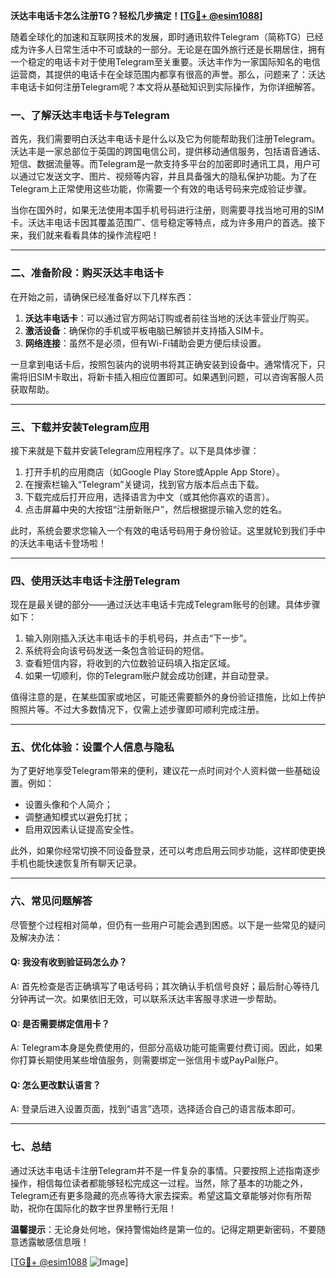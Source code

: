 **沃达丰电话卡怎么注册TG？轻松几步搞定！[[TG💪+ @esim1088](https://t.me/s/esim1088)]**

随着全球化的加速和互联网技术的发展，即时通讯软件Telegram（简称TG）已经成为许多人日常生活中不可或缺的一部分。无论是在国外旅行还是长期居住，拥有一个稳定的电话卡对于使用Telegram至关重要。沃达丰作为一家国际知名的电信运营商，其提供的电话卡在全球范围内都享有很高的声誉。那么，问题来了：沃达丰电话卡如何注册Telegram呢？本文将从基础知识到实际操作，为你详细解答。

### 一、了解沃达丰电话卡与Telegram

首先，我们需要明白沃达丰电话卡是什么以及它为何能帮助我们注册Telegram。沃达丰是一家总部位于英国的跨国电信公司，提供移动通信服务，包括语音通话、短信、数据流量等。而Telegram是一款支持多平台的加密即时通讯工具，用户可以通过它发送文字、图片、视频等内容，并且具备强大的隐私保护功能。为了在Telegram上正常使用这些功能，你需要一个有效的电话号码来完成验证步骤。

当你在国外时，如果无法使用本国手机号码进行注册，则需要寻找当地可用的SIM卡。沃达丰电话卡因其覆盖范围广、信号稳定等特点，成为许多用户的首选。接下来，我们就来看看具体的操作流程吧！

---

### 二、准备阶段：购买沃达丰电话卡

在开始之前，请确保已经准备好以下几样东西：

1. **沃达丰电话卡**：可以通过官方网站订购或者前往当地的沃达丰营业厅购买。
2. **激活设备**：确保你的手机或平板电脑已解锁并支持插入SIM卡。
3. **网络连接**：虽然不是必须，但有Wi-Fi辅助会更方便后续设置。

一旦拿到电话卡后，按照包装内的说明书将其正确安装到设备中。通常情况下，只需将旧SIM卡取出，将新卡插入相应位置即可。如果遇到问题，可以咨询客服人员获取帮助。

---

### 三、下载并安装Telegram应用

接下来就是下载并安装Telegram应用程序了。以下是具体步骤：

1. 打开手机的应用商店（如Google Play Store或Apple App Store）。
2. 在搜索栏输入“Telegram”关键词，找到官方版本后点击下载。
3. 下载完成后打开应用，选择语言为中文（或其他你喜欢的语言）。
4. 点击屏幕中央的大按钮“注册新账户”，然后根据提示输入您的姓名。

此时，系统会要求您输入一个有效的电话号码用于身份验证。这里就轮到我们手中的沃达丰电话卡登场啦！

---

### 四、使用沃达丰电话卡注册Telegram

现在是最关键的部分——通过沃达丰电话卡完成Telegram账号的创建。具体步骤如下：

1. 输入刚刚插入沃达丰电话卡的手机号码，并点击“下一步”。
2. 系统将会向该号码发送一条包含验证码的短信。
3. 查看短信内容，将收到的六位数验证码填入指定区域。
4. 如果一切顺利，你的Telegram账户就会成功创建，并自动登录。

值得注意的是，在某些国家或地区，可能还需要额外的身份验证措施，比如上传护照照片等。不过大多数情况下，仅需上述步骤即可顺利完成注册。

---

### 五、优化体验：设置个人信息与隐私

为了更好地享受Telegram带来的便利，建议花一点时间对个人资料做一些基础设置。例如：

- 设置头像和个人简介；
- 调整通知模式以避免打扰；
- 启用双因素认证提高安全性。

此外，如果你经常切换不同设备登录，还可以考虑启用云同步功能，这样即使更换手机也能快速恢复所有聊天记录。

---

### 六、常见问题解答

尽管整个过程相对简单，但仍有一些用户可能会遇到困惑。以下是一些常见的疑问及解决办法：

#### Q: 我没有收到验证码怎么办？
A: 首先检查是否正确填写了电话号码；其次确认手机信号良好；最后耐心等待几分钟再试一次。如果依旧无效，可以联系沃达丰客服寻求进一步帮助。

#### Q: 是否需要绑定信用卡？
A: Telegram本身是免费使用的，但部分高级功能可能需要付费订阅。因此，如果你打算长期使用某些增值服务，则需要绑定一张信用卡或PayPal账户。

#### Q: 怎么更改默认语言？
A: 登录后进入设置页面，找到“语言”选项，选择适合自己的语言版本即可。

---

### 七、总结

通过沃达丰电话卡注册Telegram并不是一件复杂的事情。只要按照上述指南逐步操作，相信每位读者都能够轻松完成这一过程。当然，除了基本的功能之外，Telegram还有更多隐藏的亮点等待大家去探索。希望这篇文章能够对你有所帮助，祝你在国际化的数字世界里畅行无阻！

**温馨提示**：无论身处何地，保持警惕始终是第一位的。记得定期更新密码，不要随意透露敏感信息哦！

[[TG💪+ @esim1088](https://t.me/s/esim1088) ![Image](https://i.postimg.cc/4NQfJmqS/Snipaste-2025-05-13-00-14-12.png)]